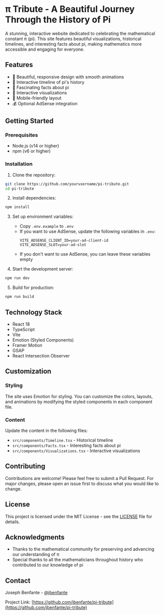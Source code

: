 # π Tribute - A Beautiful Journey Through the History of Pi

A stunning, interactive website dedicated to celebrating the mathematical constant π (pi). This site features beautiful visualizations, historical timelines, and interesting facts about pi, making mathematics more accessible and engaging for everyone.

## Features

- 🎨 Beautiful, responsive design with smooth animations
- 📜 Interactive timeline of pi's history
- 🔢 Fascinating facts about pi
- 🎯 Interactive visualizations
- 📱 Mobile-friendly layout
- 💰 Optional AdSense integration

## Getting Started

### Prerequisites

- Node.js (v14 or higher)
- npm (v6 or higher)

### Installation

1. Clone the repository:
```bash
git clone https://github.com/yourusername/pi-tribute.git
cd pi-tribute
```

2. Install dependencies:
```bash
npm install
```

3. Set up environment variables:
   - Copy `.env.example` to `.env`
   - If you want to use AdSense, update the following variables in `.env`:
     ```
     VITE_ADSENSE_CLIENT_ID=your-ad-client-id
     VITE_ADSENSE_SLOT=your-ad-slot
     ```
   - If you don't want to use AdSense, you can leave these variables empty

4. Start the development server:
```bash
npm run dev
```

5. Build for production:
```bash
npm run build
```

## Technology Stack

- React 18
- TypeScript
- Vite
- Emotion (Styled Components)
- Framer Motion
- GSAP
- React Intersection Observer

## Customization

### Styling

The site uses Emotion for styling. You can customize the colors, layouts, and animations by modifying the styled components in each component file.

### Content

Update the content in the following files:
- `src/components/Timeline.tsx` - Historical timeline
- `src/components/Facts.tsx` - Interesting facts about pi
- `src/components/Visualizations.tsx` - Interactive visualizations

## Contributing

Contributions are welcome! Please feel free to submit a Pull Request. For major changes, please open an issue first to discuss what you would like to change.

## License

This project is licensed under the MIT License - see the [LICENSE](LICENSE) file for details.

## Acknowledgments

- Thanks to the mathematical community for preserving and advancing our understanding of π
- Special thanks to all the mathematicians throughout history who contributed to our knowledge of pi

## Contact

Joseph Benfante - [@jbenfante](https://github.com/jebalert)

Project Link: [https://github.com/jbenfante/pi-tribute](https://github.com/jbenfante/pi-tribute)
